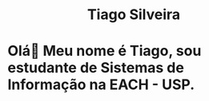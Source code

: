 # <p style="text-align: center;">Tiago Silveira</p>
# Olá👋 Meu nome é Tiago, sou estudante de Sistemas de Informação na EACH - USP.

<!--
**TgoSil/TgoSil** is a ✨ _special_ ✨ repository because its `README.md` (this file) appears on your GitHub profile.

Here are some ideas to get you started:

- 🔭 I’m currently working on ...
- 🌱 I’m currently learning ...
- 👯 I’m looking to collaborate on ...
- 🤔 I’m looking for help with ...
- 💬 Ask me about ...
- 📫 How to reach me: ...
- 😄 Pronouns: ...
- ⚡ Fun fact: ...
-->
